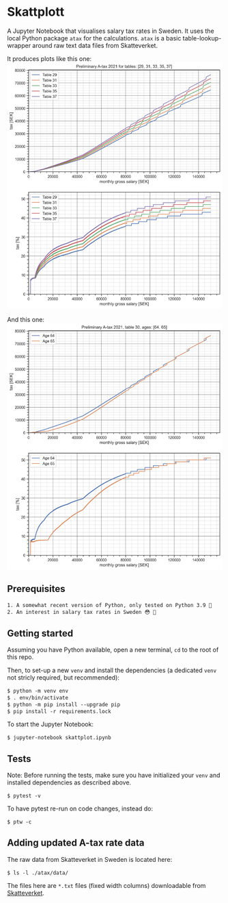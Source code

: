 # Skattplott

A Jupyter Notebook that visualises salary tax rates in Sweden. It uses the local Python package `atax` for the calculations. `atax` is a basic table-lookup-wrapper around raw text data files from Skatteverket.

It produces plots like this one:
![plot of preliminary a-tax](example_plot_1.png "Preliminary A-tax 2021, across tables")

And this one:
![plot of preliminary a-tax](example_plot_2.png "Preliminary A-tax 2021, for differing ages")


## Prerequisites

    1. A somewhat recent version of Python, only tested on Python 3.9 🐍
    2. An interest in salary tax rates in Sweden 😳 💸


## Getting started

Assuming you have Python available, open a new terminal, `cd` to the root of this repo.

Then, to set-up a new `venv` and install the dependencies (a dedicated `venv` not stricly required, but recommended):

    $ python -m venv env
    $ . env/bin/activate
    $ python -m pip install --upgrade pip
    $ pip install -r requirements.lock

To start the Jupyter Notebook:

    $ jupyter-notebook skattplot.ipynb


## Tests

Note: Before running the tests, make sure you have initialized your `venv` and installed dependencies as described above.

    $ pytest -v

To have pytest re-run on code changes, instead do:

    $ ptw -c


## Adding updated A-tax rate data

The raw data from Skatteverket in Sweden is located here:

    $ ls -l ./atax/data/

The files here are `*.txt` files (fixed width columns) downloadable from [Skatteverket](https://www.skatteverket.se/specialversionerforprogramforetagmfl.4.319dc1451507f2f99e86ee.html).
